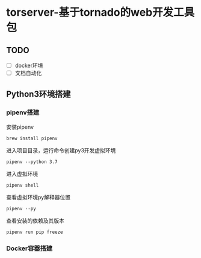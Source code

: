 # torserver-基于tornado的web开发工具包
## TODO
- [ ] docker环境 
- [ ] 文档自动化

## Python3环境搭建
### pipenv搭建
安装pipenv
```git
brew install pipenv
```
进入项目目录，运行命令创建py3开发虚拟环境
```git
pipenv --python 3.7
```
进入虚拟环境
```git
pipenv shell
```
查看虚拟环境py解释器位置
```git
pipenv --py
```
查看安装的依赖及其版本
```git
pipenv run pip freeze 
```
### Docker容器搭建